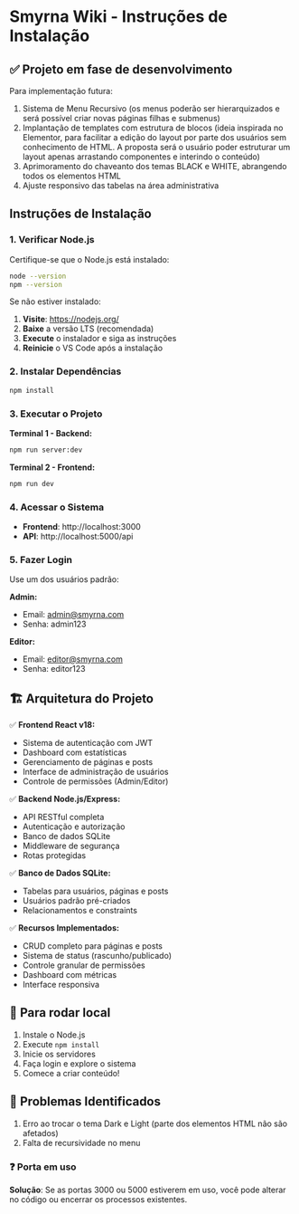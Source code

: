 # Smyrna Wiki - Instruções de Instalação 

## ✅ Projeto em fase de desenvolvimento
Para implementação futura:
1. Sistema de Menu Recursivo (os menus poderão ser hierarquizados e será possível criar novas páginas filhas e submenus)
2. Implantação de templates com estrutura de blocos (ideia inspirada no Elementor, para facilitar a edição do layout por parte dos usuários sem conhecimento de HTML. A proposta será o usuário poder estruturar um layout apenas arrastando componentes e interindo o conteúdo)
3. Aprimoramento do chaveanto dos temas BLACK e WHITE, abrangendo todos os elementos HTML
4. Ajuste responsivo das tabelas na área administrativa

## Instruções de Instalação 
### 1. Verificar Node.js

Certifique-se que o Node.js está instalado:

```bash
node --version
npm --version
```

Se não estiver instalado:
1. **Visite**: https://nodejs.org/
2. **Baixe** a versão LTS (recomendada)
3. **Execute** o instalador e siga as instruções
4. **Reinicie** o VS Code após a instalação

### 2. Instalar Dependências

```bash
npm install
```

### 3. Executar o Projeto

**Terminal 1 - Backend:**
```bash
npm run server:dev
```

**Terminal 2 - Frontend:**
```bash
npm run dev
```

### 4. Acessar o Sistema
- **Frontend**: http://localhost:3000
- **API**: http://localhost:5000/api

### 5. Fazer Login
Use um dos usuários padrão:

**Admin:**
- Email: admin@smyrna.com
- Senha: admin123

**Editor:**
- Email: editor@smyrna.com  
- Senha: editor123

## 🏗️ Arquitetura do Projeto

✅ **Frontend React v18:**
- Sistema de autenticação com JWT
- Dashboard com estatísticas
- Gerenciamento de páginas e posts
- Interface de administração de usuários
- Controle de permissões (Admin/Editor)

✅ **Backend Node.js/Express:**
- API RESTful completa
- Autenticação e autorização
- Banco de dados SQLite
- Middleware de segurança
- Rotas protegidas

✅ **Banco de Dados SQLite:**
- Tabelas para usuários, páginas e posts
- Usuários padrão pré-criados
- Relacionamentos e constraints

✅ **Recursos Implementados:**
- CRUD completo para páginas e posts
- Sistema de status (rascunho/publicado)
- Controle granular de permissões
- Dashboard com métricas
- Interface responsiva

## 🎯 Para rodar local
1. Instale o Node.js
2. Execute `npm install`
3. Inicie os servidores
4. Faça login e explore o sistema
5. Comece a criar conteúdo!


## 🔧 Problemas Identificados
1. Erro ao trocar o tema Dark e Light (parte dos elementos HTML não são afetados)
2. Falta de recursividade no menu

### ❓ Porta em uso
**Solução**: Se as portas 3000 ou 5000 estiverem em uso, você pode alterar no código ou encerrar os processos existentes.
